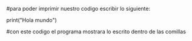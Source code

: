 #para poder imprimir nuestro codigo escribir lo siguiente:

print("Hola mundo")

#con este codigo el programa mostrara lo escrito dentro de las comillas
